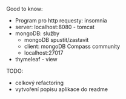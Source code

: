Good to know:
* Program pro http requesty: insomnia
* server: localhost:8080 - tomcat
* mongoDB: služby
	* mongoDB spustit/zastavit
	* client: mongoDB Compass community
	* localhost:27017
* thymeleaf - view

TODO:
* celkový refactoring
* vytvoření popisu aplikace do readme
